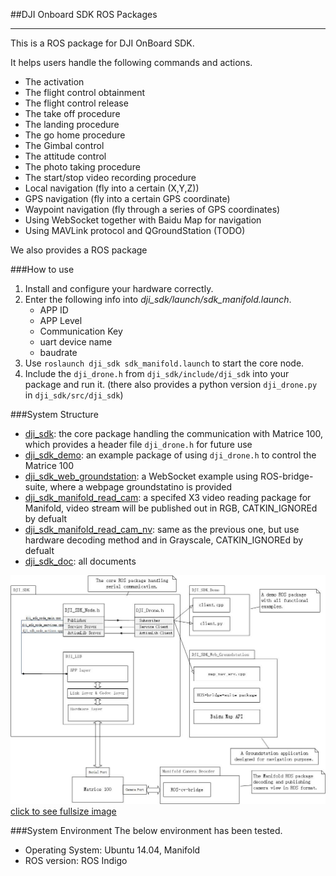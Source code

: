 ##DJI Onboard SDK ROS Packages

----

This is a ROS package for DJI OnBoard SDK.

It helps users handle the following commands and actions.

* The activation
* The flight control obtainment
* The flight control release
* The take off procedure
* The landing procedure
* The go home procedure
* The Gimbal control
* The attitude control
* The photo taking procedure
* The start/stop video recording procedure
* Local navigation (fly into a certain (X,Y,Z))
* GPS navigation (fly into a certain GPS coordinate)
* Waypoint navigation (fly through a series of GPS coordinates)
* Using WebSocket together with Baidu Map for navigation 
* Using MAVLink protocol and QGroundStation (TODO)

We also provides a ROS package 

###How to use
1. Install and configure your hardware correctly.
2. Enter the following info into *dji_sdk/launch/sdk_manifold.launch*.
	* APP ID
	* APP Level
	* Communication Key
	* uart device name
	* baudrate
3. Use `roslaunch dji_sdk sdk_manifold.launch` to start the core node.
4. Include the `dji_drone.h` from `dji_sdk/include/dji_sdk` into your package and run it. (there also provides a python version `dji_drone.py` in `dji_sdk/src/dji_sdk`)


###System Structure
* [dji_sdk](dji_sdk): the core package handling the communication with Matrice 100, which provides a header file `dji_drone.h` for future use
* [dji_sdk_demo](dji_sdk_demo): an example package of using `dji_drone.h` to control the Matrice 100
* [dji_sdk_web_groundstation](dji_sdk_web_groundstation): a WebSocket example using ROS-bridge-suite, where a webpage groundstatino is provided
* [dji_sdk_manifold_read_cam](dji_sdk_manifold_read_cam): a specifed X3 video reading package for Manifold, video stream will be published out in RGB, CATKIN_IGNOREd by defualt
* [dji_sdk_manifold_read_cam_nv](dji_sdk_manifold_read_cam_nv): same as the previous one, but use hardware decoding method and in Grayscale, CATKIN_IGNOREd by defualt
* [dji_sdk_doc](dji_sdk_doc): all documents

![image](dji_sdk_doc/structure.jpg)
[click to see fullsize image](https://raw.githubusercontent.com/dji-sdk/Onboard-SDK-ROS/2.3/dji_sdk_doc/structure.jpg)

###System Environment
The below environment has been tested.
* Operating System: Ubuntu 14.04, Manifold
* ROS version: ROS Indigo
